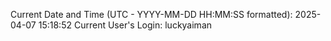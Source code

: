 Current Date and Time (UTC - YYYY-MM-DD HH:MM:SS formatted): 2025-04-07 15:18:52
Current User's Login: luckyaiman
